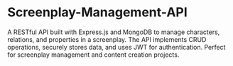 # Screenplay-Management-API
A RESTful API built with Express.js and MongoDB to manage characters, relations, and properties in a screenplay. The API implements CRUD operations, securely stores data, and uses JWT for authentication. Perfect for screenplay management and content creation projects.
